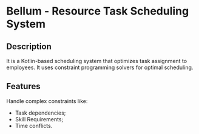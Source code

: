# Bellum - Resource Task Scheduling System

## Description

It is a Kotlin-based scheduling system that optimizes task assignment to employees.
It uses constraint programming solvers for optimal scheduling.

## Features

Handle complex constraints like:

- Task dependencies;
- Skill Requirements;
- Time conflicts.
